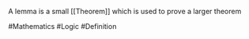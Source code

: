 A lemma is a small [[Theorem]] which is used to prove a larger theorem

#Mathematics #Logic #Definition 